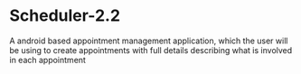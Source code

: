 # Scheduler-2.2
A android based appointment management application, which the user will be using to create appointments with full details describing what is involved in each appointment
